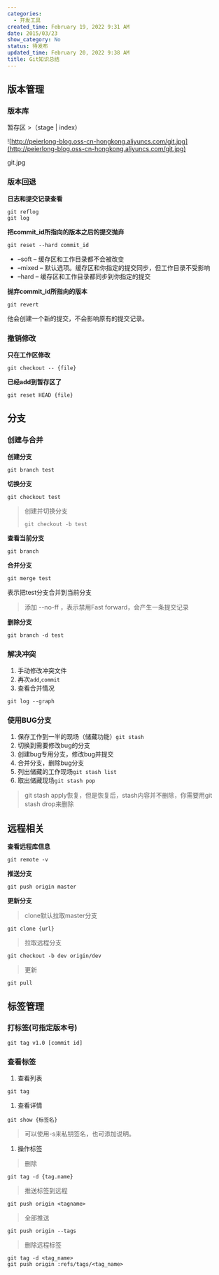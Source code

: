 ```yaml
---
categories:
  - 开发工具
created_time: February 19, 2022 9:31 AM
date: 2015/03/23
show_category: No
status: 待发布
updated_time: February 20, 2022 9:38 AM
title: Git知识总结
---
```



## 版本管理

### 版本库

暂存区 >（stage | index）

![http://peierlong-blog.oss-cn-hongkong.aliyuncs.com/git.jpg](http://peierlong-blog.oss-cn-hongkong.aliyuncs.com/git.jpg)

git.jpg

### 版本回退

**日志和提交记录查看**

```
git reflog
git log
```

**把commit_id所指向的版本之后的提交抛弃**

```
git reset --hard commit_id
```

- –soft – 缓存区和工作目录都不会被改变
- –mixed – 默认选项。缓存区和你指定的提交同步，但工作目录不受影响
- –hard – 缓存区和工作目录都同步到你指定的提交

**抛弃commit_id所指向的版本**

```
git revert
```

他会创建一个新的提交，不会影响原有的提交记录。

### 撤销修改

**只在工作区修改**

```
git checkout -- {file}
```

**已经add到暂存区了**

```
git reset HEAD {file}
```

## 分支

### 创建与合并

**创建分支**

```
git branch test
```

**切换分支**

```
git checkout test
```

> 创建并切换分支
> 
> 
> ```
> git checkout -b test
> ```
> 

**查看当前分支**

```
git branch
```

**合并分支**

```
git merge test
```

表示把test分支合并到当前分支

> 添加 --no-ff ，表示禁用Fast forward，会产生一条提交记录
> 

**删除分支**

```
git branch -d test
```

### 解决冲突

1. 手动修改冲突文件
2. 再次`add`,`commit`
3. 查看合并情况

```
git log --graph
```

### 使用BUG分支

1. 保存工作到一半的现场（储藏功能）`git stash`
2. 切换到需要修改bug的分支
3. 创建bug专用分支，修改bug并提交
4. 合并分支，删除bug分支
5. 列出储藏的工作现场`git stash list`
6. 取出储藏现场`git stash pop`

> git stash apply恢复，但是恢复后，stash内容并不删除，你需要用git stash drop来删除
> 

## 远程相关

**查看远程库信息**

```
git remote -v
```

**推送分支**

```
git push origin master
```

**更新分支**

> clone默认拉取master分支
> 

```
git clone {url}
```

> 拉取远程分支
> 

```
git checkout -b dev origin/dev
```

> 更新
> 

```
git pull
```

## 标签管理

### 打标签(可指定版本号)

```
git tag v1.0 [commit id]
```

### 查看标签

1. 查看列表

```
git tag
```

1. 查看详情

```
git show {标签名}
```

> 可以使用-s来私钥签名，也可添加说明。
> 
1. 操作标签

> 删除
> 

```
git tag -d {tag.name}
```

> 推送标签到远程
> 

```
git push origin <tagname>
```

> 全部推送
> 

```
git push origin --tags
```

> 删除远程标签
> 

```
git tag -d <tag_name>
git push origin :refs/tags/<tag_name>
```